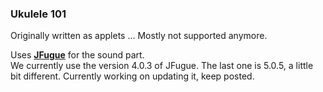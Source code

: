 ### Ukulele 101
Originally written as applets ... Mostly not supported anymore.

Uses **[JFugue](http://www.jfugue.org/)** for the sound part.
<br>
We currently use the version 4.0.3 of JFugue. The last one is 5.0.5, a little bit different.
Currently working on updating it, keep posted.


